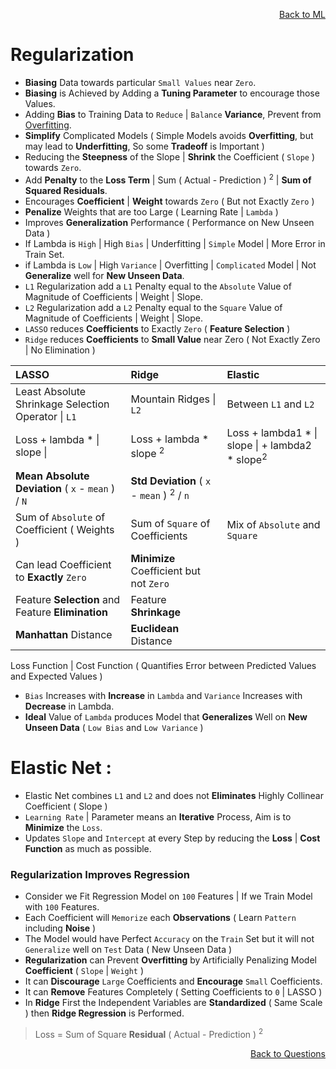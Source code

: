 <p align='right'><a align="right" href="https://github.com/KIRANKUMAR7296/Library/blob/main/Machine%20Learning/Machine%20Learning%20Models.md">Back to ML</a></p>

# Regularization

- **Biasing** Data towards particular `Small Values` near `Zero`. 
- **Biasing** is Achieved by Adding a **Tuning Parameter** to encourage those Values.
- Adding **Bias** to Training Data to `Reduce` | `Balance` **Variance**, Prevent from [Overfitting](https://github.com/KIRANKUMAR7296/Library/blob/main/Data%20Science/Overfitting.md).
- **Simplify** Complicated Models ( Simple Models avoids **Overfitting**, but may lead to **Underfitting**, So some **Tradeoff** is Important )
- Reducing the **Steepness** of the Slope | **Shrink** the Coefficient ( `Slope` ) towards `Zero`.
- Add **Penalty** to the **Loss Term** | Sum ( Actual - Prediction ) <sup>2</sup> | **Sum of Squared Residuals**.
- Encourages **Coefficient** | **Weight** towards `Zero` ( But not Exactly `Zero` )
- **Penalize** Weights that are too Large ( Learning Rate | `Lambda` )
- Improves **Generalization** Performance ( Performance on New Unseen Data )
- If Lambda is `High` | High `Bias` | Underfitting | `Simple` Model | More Error in Train Set.
- if Lambda is `Low` | High `Variance` | Overfitting | `Complicated` Model | Not **Generalize** well for **New Unseen Data**.
- `L1` Regularization add a `L1` Penalty equal to the `Absolute` Value of Magnitude of Coefficients | Weight | Slope.
- `L2` Regularization add a `L2` Penalty equal to the `Square` Value of Magnitude of Coefficients | Weight | Slope.
- `LASSO` reduces **Coefficients** to Exactly `Zero` ( **Feature Selection** )
- `Ridge` reduces **Coefficients** to **Small Value** near Zero ( Not Exactly Zero | No Elimination )

LASSO | Ridge | Elastic
:--- | :--- | :---
Least Absolute Shrinkage Selection Operator \| `L1` | Mountain Ridges \| `L2` | Between `L1` and `L2` 
Loss + lambda * \| slope \| | Loss + lambda * slope <sup>2</sup> | Loss + lambda1 * \| slope \| + lambda2 * slope<sup>2</sup>
**Mean Absolute Deviation** ( `x` - `mean` ) / `N` | **Std Deviation** ( `x` - `mean` ) <sup>2</sup> / `n` |
Sum of `Absolute` of Coefficient ( Weights ) | Sum of `Square` of Coefficients | Mix of `Absolute` and `Square`
Can lead Coefficient to **Exactly** `Zero` | **Minimize** Coefficient but not `Zero`
Feature **Selection** and Feature **Elimination** | Feature **Shrinkage**
**Manhattan** Distance | **Euclidean** Distance

Loss Function | Cost Function ( Quantifies Error between Predicted Values and Expected Values )

- `Bias` Increases with **Increase** in `Lambda` and `Variance` Increases with **Decrease** in Lambda.
- **Ideal** Value of `Lambda` produces Model that **Generalizes** Well on **New Unseen Data** ( `Low Bias` and `Low Variance` )

# Elastic Net :
- Elastic Net combines `L1` and `L2` and does not **Eliminates** Highly Collinear Coefficient ( Slope )
- `Learning Rate` | Parameter means an **Iterative** Process, Aim is to **Minimize** the `Loss`. 
- Updates `Slope` and `Intercept` at every Step by reducing the **Loss** | **Cost Function** as much as possible.

### Regularization Improves Regression
- Consider we Fit Regression Model on `100` Features | If we Train Model with `100` Features.
- Each Coefficient will `Memorize` each **Observations** ( Learn `Pattern` including **Noise** )
- The Model would have Perfect `Accuracy` on the `Train` Set but it will not `Generalize` well on `Test` Data ( New Unseen Data )
- **Regularization** can Prevent **Overfitting** by Artificially Penalizing Model **Coefficient** ( `Slope` | `Weight` )
- It can **Discourage** `Large` Coefficients and **Encourage** `Small` Coefficients.
- It can **Remove** Features Completely ( Setting Coefficients to `0` | LASSO )
- In **Ridge** First the Independent Variables are **Standardized** ( Same Scale ) then **Ridge Regression** is Performed.

> Loss = Sum of Square **Residual** ( Actual - Prediction ) <sup>2</sup> 

<p align='right'><a align="right" href="https://github.com/KIRANKUMAR7296/Library/blob/main/Interview.md">Back to Questions</a></p>
